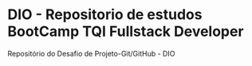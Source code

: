 # DIO - Repositorio de estudos BootCamp TQI Fullstack Developer
 Repositório do Desafio de Projeto-Git/GitHub - DIO
